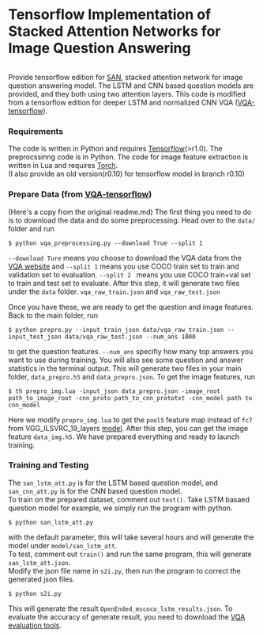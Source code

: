 # Tensorflow Implementation of Stacked Attention Networks for Image Question Answering

![]()

Provide tensorflow edition for [SAN](https://arxiv.org/pdf/1511.02274.pdf), stacked attention network for image question answering model. The LSTM and CNN based question models are provided, and they both using two attention layers.
This code is modified from a tensorflow edition for deeper LSTM and normalized CNN VQA ([VQA-tensorflow](https://github.com/JamesChuanggg/VQA-tensorflow)).

### Requirements

The code is written in Python and requires [Tensorflow](https://www.tensorflow.org)(>r1.0). The preprocssinng code is in Python. The code for image feature extraction is written in Lua and requires [Torch](http://torch.ch/).</br>
(I also provide an old version(r0.10) for tensorflow model in branch r0.10)

### Prepare Data (from [VQA-tensorflow](https://github.com/JamesChuanggg/VQA-tensorflow))
(Here's a copy from the original readme.md)
The first thing you need to do is to download the data and do some preprocessing. Head over to the `data/` folder and run

```
$ python vqa_preprocessing.py --download True --split 1
```

`--download Ture` means you choose to download the VQA data from the [VQA website](http://www.visualqa.org/) and `--split 1` means you use COCO train set to train and validation set to evaluation. `--split 2 ` means you use COCO train+val set to train and test set to evaluate. After this step, it will generate two files under the `data` folder. `vqa_raw_train.json` and `vqa_raw_test.json`

Once you have these, we are ready to get the question and image features. Back to the main folder, run

```
$ python prepro.py --input_train_json data/vqa_raw_train.json --input_test_json data/vqa_raw_test.json --num_ans 1000
```

to get the question features. `--num_ans` specifiy how many top answers you want to use during training. You will also see some question and answer statistics in the terminal output. This will generate two files in your main folder, `data_prepro.h5` and `data_prepro.json`. To get the image features, run

```
$ th prepro_img.lua -input_json data_prepro.json -image_root path_to_image_root -cnn_proto path_to_cnn_prototxt -cnn_model path to cnn_model
```

Here we  modify `prepro_img.lua` to get the `pool5` feature map instead of `fc7` from VGG_ILSVRC_19_layers [model](https://gist.github.com/ksimonyan/3785162f95cd2d5fee77). After this step, you can get the image feature `data_img.h5`. We have prepared everything and ready to launch training.


### Training and Testing
The `san_lstm_att.py` is for the LSTM based question model, and `san_cnn_att.py` is for the CNN based question model.</br>
To train on the prepared dataset, comment out `test()`.
Take LSTM basaed question model for example, we simply run the program with python.

```
$ python san_lstm_att.py
```

with the default parameter, this will take several hours and will generate the model under `model/san_lstm_att`.</br>
To test, comment out `train()` and run the same program, this will generate `san_lstm_att.json`.</br>
Modify the json file name in `s2i.py`, then run the program to correct the generated json files.

```
$ python s2i.py
```

This will generate the result `OpenEnded_mscoco_lstm_results.json`. To evaluate the accuracy of generate result, you need to download the [VQA evaluation tools](https://github.com/VT-vision-lab/VQA).
